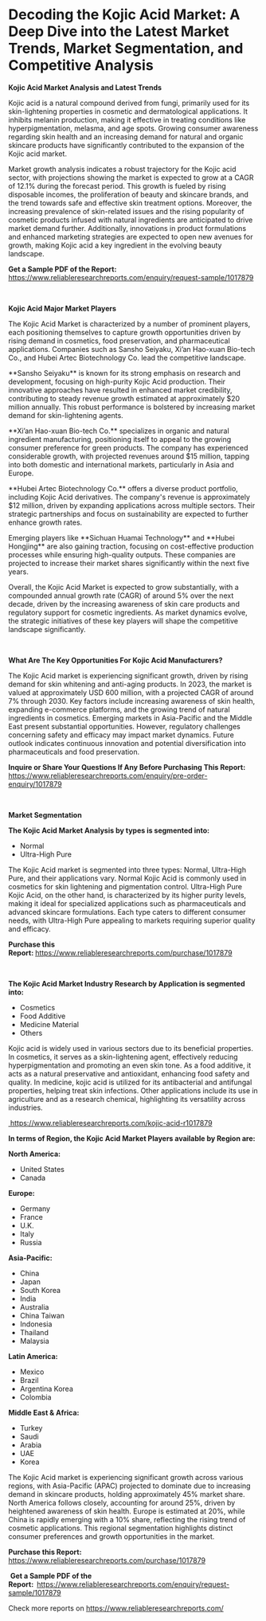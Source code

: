 <p><h1>Decoding the Kojic Acid Market: A Deep Dive into the Latest Market Trends, Market Segmentation, and Competitive Analysis</h1></p><p><strong>Kojic Acid Market Analysis and Latest Trends</strong></p>
<p><p>Kojic acid is a natural compound derived from fungi, primarily used for its skin-lightening properties in cosmetic and dermatological applications. It inhibits melanin production, making it effective in treating conditions like hyperpigmentation, melasma, and age spots. Growing consumer awareness regarding skin health and an increasing demand for natural and organic skincare products have significantly contributed to the expansion of the Kojic acid market.</p><p>Market growth analysis indicates a robust trajectory for the Kojic acid sector, with projections showing the market is expected to grow at a CAGR of 12.1% during the forecast period. This growth is fueled by rising disposable incomes, the proliferation of beauty and skincare brands, and the trend towards safe and effective skin treatment options. Moreover, the increasing prevalence of skin-related issues and the rising popularity of cosmetic products infused with natural ingredients are anticipated to drive market demand further. Additionally, innovations in product formulations and enhanced marketing strategies are expected to open new avenues for growth, making Kojic acid a key ingredient in the evolving beauty landscape.</p></p>
<p><strong>Get a Sample PDF of the Report:&nbsp;</strong> <a href="https://www.reliableresearchreports.com/enquiry/request-sample/1017879?utm_campaign=34&utm_medium=2&utm_source=Github&utm_content=ia&utm_term=30012025&utm_id=kojic-acid">https://www.reliableresearchreports.com/enquiry/request-sample/1017879</a></p>
<p>&nbsp;</p>
<p><strong>Kojic Acid Major Market Players</strong></p>
<p><p>The Kojic Acid Market is characterized by a number of prominent players, each positioning themselves to capture growth opportunities driven by rising demand in cosmetics, food preservation, and pharmaceutical applications. Companies such as Sansho Seiyaku, Xi’an Hao-xuan Bio-tech Co., and Hubei Artec Biotechnology Co. lead the competitive landscape.</p><p>**Sansho Seiyaku** is known for its strong emphasis on research and development, focusing on high-purity Kojic Acid production. Their innovative approaches have resulted in enhanced market credibility, contributing to steady revenue growth estimated at approximately $20 million annually. This robust performance is bolstered by increasing market demand for skin-lightening agents.</p><p>**Xi’an Hao-xuan Bio-tech Co.** specializes in organic and natural ingredient manufacturing, positioning itself to appeal to the growing consumer preference for green products. The company has experienced considerable growth, with projected revenues around $15 million, tapping into both domestic and international markets, particularly in Asia and Europe.</p><p>**Hubei Artec Biotechnology Co.** offers a diverse product portfolio, including Kojic Acid derivatives. The company's revenue is approximately $12 million, driven by expanding applications across multiple sectors. Their strategic partnerships and focus on sustainability are expected to further enhance growth rates.</p><p>Emerging players like **Sichuan Huamai Technology** and **Hubei Hongjing** are also gaining traction, focusing on cost-effective production processes while ensuring high-quality outputs. These companies are projected to increase their market shares significantly within the next five years.</p><p>Overall, the Kojic Acid Market is expected to grow substantially, with a compounded annual growth rate (CAGR) of around 5% over the next decade, driven by the increasing awareness of skin care products and regulatory support for cosmetic ingredients. As market dynamics evolve, the strategic initiatives of these key players will shape the competitive landscape significantly.</p></p>
<p>&nbsp;</p>
<p><strong>What Are The Key Opportunities For Kojic Acid Manufacturers?</strong></p>
<p><p>The Kojic Acid market is experiencing significant growth, driven by rising demand for skin whitening and anti-aging products. In 2023, the market is valued at approximately USD 600 million, with a projected CAGR of around 7% through 2030. Key factors include increasing awareness of skin health, expanding e-commerce platforms, and the growing trend of natural ingredients in cosmetics. Emerging markets in Asia-Pacific and the Middle East present substantial opportunities. However, regulatory challenges concerning safety and efficacy may impact market dynamics. Future outlook indicates continuous innovation and potential diversification into pharmaceuticals and food preservation.</p></p>
<p><strong>Inquire or Share Your Questions If Any Before Purchasing This Report:</strong> <a href="https://www.reliableresearchreports.com/enquiry/pre-order-enquiry/1017879?utm_campaign=34&utm_medium=2&utm_source=Github&utm_content=ia&utm_term=30012025&utm_id=kojic-acid">https://www.reliableresearchreports.com/enquiry/pre-order-enquiry/1017879</a></p>
<p>&nbsp;</p>
<p><strong>Market Segmentation</strong></p>
<p><strong>The Kojic Acid Market Analysis by types is segmented into:</strong></p>
<p><ul><li>Normal</li><li>Ultra-High Pure</li></ul></p>
<p><p>The Kojic Acid market is segmented into three types: Normal, Ultra-High Pure, and their applications vary. Normal Kojic Acid is commonly used in cosmetics for skin lightening and pigmentation control. Ultra-High Pure Kojic Acid, on the other hand, is characterized by its higher purity levels, making it ideal for specialized applications such as pharmaceuticals and advanced skincare formulations. Each type caters to different consumer needs, with Ultra-High Pure appealing to markets requiring superior quality and efficacy.</p></p>
<p><strong>Purchase this Report:&nbsp;</strong><a href="https://www.reliableresearchreports.com/purchase/1017879?utm_campaign=34&utm_medium=2&utm_source=Github&utm_content=ia&utm_term=30012025&utm_id=kojic-acid">https://www.reliableresearchreports.com/purchase/1017879</a></p>
<p>&nbsp;</p>
<p><strong>The Kojic Acid Market Industry Research by Application is segmented into:</strong></p>
<p><ul><li>Cosmetics</li><li>Food Additive</li><li>Medicine Material</li><li>Others</li></ul></p>
<p><p>Kojic acid is widely used in various sectors due to its beneficial properties. In cosmetics, it serves as a skin-lightening agent, effectively reducing hyperpigmentation and promoting an even skin tone. As a food additive, it acts as a natural preservative and antioxidant, enhancing food safety and quality. In medicine, kojic acid is utilized for its antibacterial and antifungal properties, helping treat skin infections. Other applications include its use in agriculture and as a research chemical, highlighting its versatility across industries.</p></p>
<p><a href="https://www.reliableresearchreports.com/kojic-acid-r1017879?utm_campaign=34&utm_medium=2&utm_source=Github&utm_content=ia&utm_term=30012025&utm_id=kojic-acid">&nbsp;https://www.reliableresearchreports.com/kojic-acid-r1017879</a></p>
<p><strong>In terms of Region, the Kojic Acid Market Players available by Region are:</strong></p>
<p>
    <p> <strong> North America: </strong>
        <ul>
            <li>United States</li>
            <li>Canada</li>
        </ul>
        </p> 
    <p> <strong> Europe: </strong>
        <ul>
            <li>Germany</li>
            <li>France</li>
            <li>U.K.</li>
            <li>Italy</li>
            <li>Russia</li>
        </ul>
        </p> 
    <p> <strong> Asia-Pacific: </strong>
        <ul>
            <li>China</li>
            <li>Japan</li>
            <li>South Korea</li>
            <li>India</li>
            <li>Australia</li>
            <li>China Taiwan</li>
            <li>Indonesia</li>
            <li>Thailand</li>
            <li>Malaysia</li>
        </ul>
        </p> 
    <p> <strong> Latin America: </strong>
        <ul>
            <li>Mexico</li>
            <li>Brazil</li>
            <li>Argentina Korea</li>
            <li>Colombia</li>
        </ul>
        </p> 
    <p> <strong> Middle East & Africa: </strong>
        <ul>
            <li>Turkey</li>
            <li>Saudi</li>
            <li>Arabia</li>
            <li>UAE</li>
            <li>Korea</li>
        </ul>
    </p>
    </p>
<p><p>The Kojic Acid market is experiencing significant growth across various regions, with Asia-Pacific (APAC) projected to dominate due to increasing demand in skincare products, holding approximately 45% market share. North America follows closely, accounting for around 25%, driven by heightened awareness of skin health. Europe is estimated at 20%, while China is rapidly emerging with a 10% share, reflecting the rising trend of cosmetic applications. This regional segmentation highlights distinct consumer preferences and growth opportunities in the market.</p></p>
<p><strong>Purchase this Report: </strong><a href="https://www.reliableresearchreports.com/purchase/1017879?utm_campaign=34&utm_medium=2&utm_source=Github&utm_content=ia&utm_term=30012025&utm_id=kojic-acid">https://www.reliableresearchreports.com/purchase/1017879</a></p>
<p>&nbsp;<strong>Get a Sample PDF of the Report:&nbsp;&nbsp;</strong><a href="https://www.reliableresearchreports.com/enquiry/request-sample/1017879?utm_campaign=34&utm_medium=2&utm_source=Github&utm_content=ia&utm_term=30012025&utm_id=kojic-acid">https://www.reliableresearchreports.com/enquiry/request-sample/1017879</a></p>
<p><strong></strong></p>
<p>Check more reports on <a href="https://www.reliableresearchreports.com/?utm_campaign=34&utm_medium=2&utm_source=Github&utm_content=ia&utm_term=30012025&utm_id=kojic-acid">https://www.reliableresearchreports.com/</a></p>